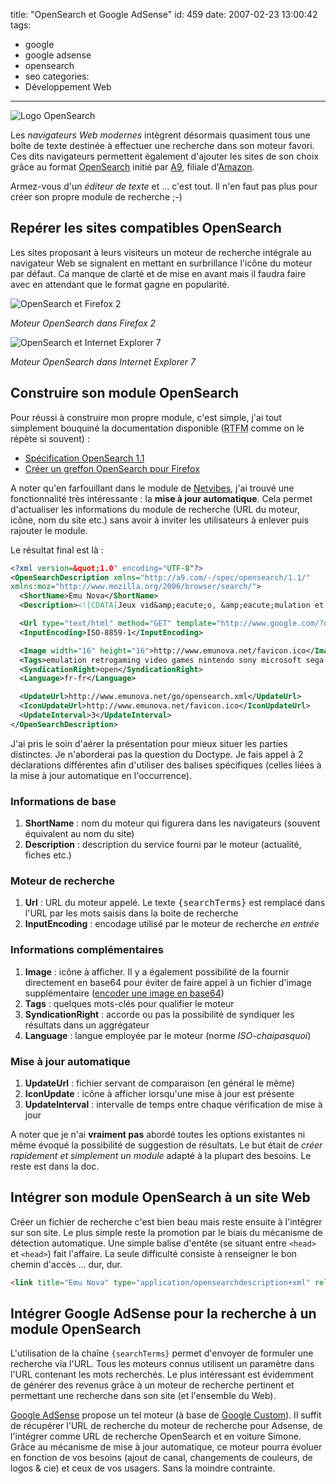 title: "OpenSearch et Google AdSense"
id: 459
date: 2007-02-23 13:00:42
tags:
- google
- google adsense
- opensearch
- seo
categories:
- Développement Web
---

![Logo OpenSearch](/images/2007/02/opensearch.png)

Les _navigateurs Web modernes_ intègrent désormais quasiment tous une boîte de texte destinée à effectuer une recherche dans son moteur favori. Ces dits navigateurs permettent également d'ajouter les sites de son choix grâce au format [OpenSearch](http://www.opensearch.org) initié par [A9](http://www.a9.com), filiale d'[Amazon](http://www.amazon.fr).

Armez-vous d'un _éditeur de texte_ et ... c'est tout. Il n'en faut pas plus pour créer son propre module de recherche ;-)
<!--more-->

## Repérer les sites compatibles OpenSearch

Les sites proposant à leurs visiteurs un moteur de recherche intégrale au navigateur Web se signalent en mettant en surbrillance l'icône du moteur par défaut. Ca manque de clarté et de mise en avant mais il faudra faire avec en attendant que le format gagne en popularité.

![OpenSearch et Firefox 2](/images/2007/02/emunova-opensearch-fx2.png)

_Moteur OpenSearch dans Firefox 2_

![OpenSearch et Internet Explorer 7](/images/2007/02/emunova-opensearch-ie7.png)

_Moteur OpenSearch dans Internet Explorer 7_

## Construire son module OpenSearch

Pour réussi à construire mon propre module, c'est simple, j'ai tout simplement bouquiné la documentation disponible (<acronym title="Read The Fucking Manual">RTFM</acronym> comme on le répète si souvent) :

*   [Spécification OpenSearch 1.1](http://www.opensearch.org/Specifications/OpenSearch/1.1/Draft_3)
*   [Créer un greffon OpenSearch pour Firefox](http://developer.mozilla.org/en/docs/Creating_OpenSearch_plugins_for_Firefox)

A noter qu'en farfouillant dans le module de [Netvibes](http://www.netvibes.com), j'ai trouvé une fonctionnalité très intéressante : la **mise à jour automatique**. Cela permet d'actualiser les informations du module de recherche (URL du moteur, icône, nom du site etc.) sans avoir à inviter les utilisateurs à enlever puis rajouter le module.

Le résultat final est là :

```xml
<?xml version=&quot;1.0" encoding="UTF-8"?>
<OpenSearchDescription xmlns="http://a9.com/-/spec/opensearch/1.1/"
xmlns:moz="http://www.mozilla.org/2006/browser/search/">
  <ShortName>Emu Nova</ShortName>
  <Description><![CDATA[Jeux vid&amp;eacute;o, &amp;eacute;mulation et retrogaming.]]></Description>

  <Url type="text/html" method="GET" template="http://www.google.com/?q={searchTerms}" />
  <InputEncoding>ISO-8859-1</InputEncoding>

  <Image width="16" height="16">http://www.emunova.net/favicon.ico</Image>
  <Tags>emulation retrogaming video games nintendo sony microsoft sega arcade consoles computers</Tags>
  <SyndicationRight>open</SyndicationRight>
  <Language>fr-fr</Language>

  <UpdateUrl>http://www.emunova.net/go/opensearch.xml</UpdateUrl>
  <IconUpdateUrl>http://www.emunova.net/favicon.ico</IconUpdateUrl>
  <UpdateInterval>3</UpdateInterval>
</OpenSearchDescription>
```

J'ai pris le soin d'aérer la présentation pour mieux situer les parties distinctes. Je n'aborderai pas la question du Doctype. Je fais appel à 2 déclarations différentes afin d'utiliser des balises spécifiques (celles liées à la mise à jour automatique en l'occurrence).

### Informations de base

1.  **ShortName** : nom du moteur qui figurera dans les navigateurs (souvent équivalent au nom du site)
2.  **Description** : description du service fourni par le moteur (actualité, fiches etc.)

### Moteur de recherche

1.  **Url** : URL du moteur appelé. Le texte <kbd>{searchTerms}</kbd> est remplacé dans l'URL par les mots saisis dans la boite de recherche
2.  **InputEncoding** : encodage utilisé par le moteur de recherche _en entrée_

### Informations complémentaires

1.  **Image** : icône à afficher. Il y a également possibilité de la fournir directement en base64 pour éviter de faire appel à un fichier d'image supplémentaire ([encoder une image en base64](http://software.hixie.ch/utilities/cgi/data/data))
2.  **Tags** : quelques mots-clés pour qualifier le moteur
3.  **SyndicationRight** : accorde ou pas la possibilité de syndiquer les résultats dans un aggrégateur
4.  **Language** : langue employée par le moteur (norme _ISO-chaipasquoi_)

### Mise à jour automatique

1.  **UpdateUrl** : fichier servant de comparaison (en général le même)
2.  **IconUpdate** : icône à afficher lorsqu'une mise à jour est présente
3.  **UpdateInterval** : intervalle de temps entre chaque vérification de mise à jour

A noter que je n'ai **vraiment pas** abordé toutes les options existantes ni même évoqué la possibilité de suggestion de résultats. Le but était de _créer rapidement et simplement un module_ adapté à la plupart des besoins. Le reste est dans la doc.

## Intégrer son module OpenSearch à un site Web

Créer un fichier de recherche c'est bien beau mais reste ensuite à l'intégrer sur son site. Le plus simple reste la promotion par le biais du mécanisme de détection automatique. Une simple balise d'entête (se situant entre `<head>` et `<head>`) fait l'affaire. La seule difficulté consiste à renseigner le bon chemin d'accès ... dur, dur.

```html
<link title="Emu Nova" type="application/opensearchdescription+xml" rel="search" href="mon_fichier_opensearch.xml">
```

## Intégrer Google AdSense pour la recherche à un module OpenSearch

L'utilisation de la chaîne `{searchTerms}` permet d'envoyer de formuler une recherche via l'URL. Tous les moteurs connus utilisent un paramètre dans l'URL contenant les mots recherchés. Le plus intéressant est évidemment de générer des revenus grâce à un moteur de recherche pertinent et permettant une recherche dans son site (et l'ensemble du Web).

[Google AdSense](http://www.google.com/adsense) propose un tel moteur (à base de [Google Custom](http://google.com/coop/cse/)). Il suffit de récupérer l'URL de recherche du moteur de recherche pour Adsense, de l'intégrer comme URL de recherche OpenSearch et en voiture Simone.
Grâce au mécanisme de mise à jour automatique, ce moteur pourra évoluer en fonction de vos besoins (ajout de canal, changements de couleurs, de logos & cie) et ceux de vos usagers. Sans la moindre contrainte.